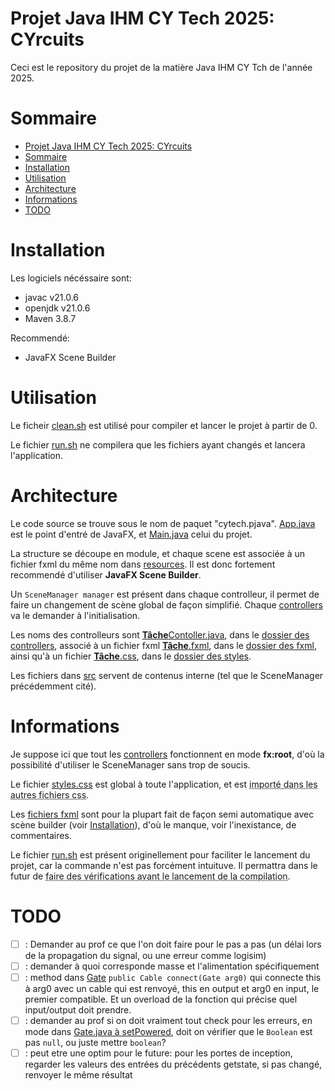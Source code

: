 # Projet Java IHM CY Tech 2025: CYrcuits

Ceci est le repository du projet de la matière Java IHM CY Tch de l'année 2025.

# Sommaire

- [Projet Java IHM CY Tech 2025: CYrcuits](#projet-java-ihm-cy-tech-2025-cyrcuits)
- [Sommaire](#sommaire)
- [Installation](#installation)
- [Utilisation](#utilisation)
- [Architecture](#architecture)
- [Informations](#informations)
- [TODO](#todo)

# Installation

Les logiciels nécéssaire sont:  
- javac v21.0.6  
- openjdk v21.0.6  
- Maven 3.8.7  

Recommendé:  
- JavaFX Scene Builder  

# Utilisation

Le ficheir [clean.sh](./clean.sh) est utilisé pour compiler et lancer le projet à partir de 0.  

Le fichier [run.sh](/run.sh) ne compilera que les fichiers ayant changés et lancera l'application.  

# Architecture

Le code source se trouve sous le nom de paquet "cytech.pjava". [App.java](/src/main/java/org/openjfx/App.java) est le point d'entré de JavaFX, et [Main.java](/src/main/java/org/openjfx/src/Main.java) celui du projet.  

La structure se découpe en module, et chaque scene est associée à un fichier fxml du même nom dans [resources](/resources/). Il est donc fortement recommendé d'utiliser **JavaFX Scene Builder**.  

Un `SceneManager manager` est présent dans chaque controlleur, il permet de faire un changement de scène global de façon simplifié.
Chaque [controllers](./src/main/java/com/pjava/controllers/) va le demander à l'initialisation.  

Les noms des controlleurs sont <u>**Tâche**Contoller.java</u>, dans le [dossier des controllers](./src/main/java/com/pjava/controllers/), associé à un fichier fxml <u>**Tâche**.fxml</u>, dans le [dossier des fxml](./src/main/resources/fxml/), ainsi qu'à un fichier <u>**Tâche**.css</u>, dans le [dossier des styles](./src/main/resources/styles/).  

Les fichiers dans [src](./src/main/java/com/pjava/src/) servent de contenus interne (tel que le SceneManager précédemment cité).  

# Informations

Je suppose ici que tout les [controllers](./src/main/java/com/pjava/controllers/) fonctionnent en mode **fx:root**, d'où la possibilité d'utiliser le SceneManager sans trop de soucis.  

Le fichier [styles.css](./src/main/resources/styles/styles.css) est global à toute l'application, et est <span style="text-decoration-style: dotted;text-decoration-line: underline;" title="Pas encore implémenté">importé dans les autres fichiers css</span>.  

Les [fichiers fxml](./src/main/resources/fxml/) sont pour la plupart fait de façon semi automatique avec scène builder (voir [Installation](#installation)), d'où le manque, voir l'inexistance, de commentaires.  

Le fichier [run.sh](./run.sh) est présent originellement pour faciliter le lancement du projet, car la commande n'est pas forcément intuituve. Il permattra dans le futur de <span style="text-decoration-style: dotted;text-decoration-line: underline;" title="Pas encore implémenté, et même juste une idée">faire des vérifications avant le lancement de la compilation</span>.  

# TODO

- [ ] : Demander au prof ce que l'on doit faire pour le pas a pas (un délai lors de la propagation du signal, ou une erreur comme logisim)  
- [ ] : demander à quoi corresponde masse et l'alimentation spécifiquement
- [ ] : method dans [Gate](./src/main/java/com/pjava/src/components/Gate.java) `public Cable connect(Gate arg0)` qui connecte this à arg0 avec un cable qui est renvoyé, this en output et arg0 en input, le premier compatible. Et un overload de la fonction qui précise quel input/output doit prendre.
- [ ] : demander au prof si on doit vraiment tout check pour les erreurs, en mode dans [Gate.java à setPowered](./src/main/java/com/pjava/src/components/Gate.java#142), doit on vérifier que le `Boolean` est pas `null`, ou juste mettre `boolean`?
- [ ] : peut etre une optim pour le future: pour les portes de inception, regarder les valeurs des entrées du précédents getstate, si pas changé, renvoyer le même résultat
